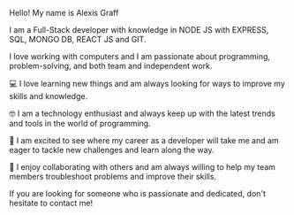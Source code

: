 Hello! My name is Alexis Graff

I am a Full-Stack developer with knowledge in NODE JS with EXPRESS, SQL, MONGO DB, REACT JS and GIT.

I love working with computers and I am passionate about programming, problem-solving, and both team and independent work.

:computer: I love learning new things and am always looking for ways to improve my skills and knowledge.

:nerd_face: I am a technology enthusiast and always keep up with the latest trends and tools in the world of programming.

:rocket: I am excited to see where my career as a developer will take me and am eager to tackle new challenges and learn along the way.

:handshake: I enjoy collaborating with others and am always willing to help my team members troubleshoot problems and improve their skills.

If you are looking for someone who is passionate and dedicated, don't hesitate to contact me!
